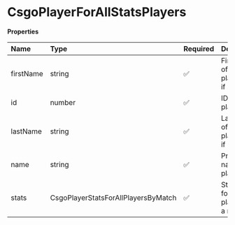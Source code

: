 # CsgoPlayerForAllStatsPlayers

**Properties**

| Name      | Type                                | Required | Description                                 |
| :-------- | :---------------------------------- | :------- | :------------------------------------------ |
| firstName | string                              | ✅       | First name of the player. `null` if unknown |
| id        | number                              | ✅       | ID of the player                            |
| lastName  | string                              | ✅       | Last name of the player. `null` if unknown  |
| name      | string                              | ✅       | Professional name of the player             |
| stats     | CsgoPlayerStatsForAllPlayersByMatch | ✅       | Statistics for all players for a match      |

<!-- This file was generated by liblab | https://liblab.com/ -->
